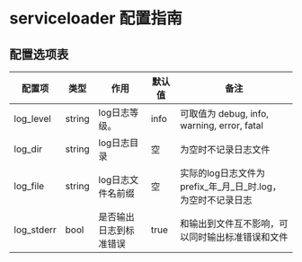 # serviceloader 配置指南

## 配置选项表

配置项 | 类型 | 作用 | 默认值 | 备注
----- | ---- |-------- | ----- | ------
log_level | string | log日志等级。 | info |  可取值为 debug, info, warning, error, fatal
log_dir   | string | log日志目录 | 空|  为空时不记录日志文件 
log_file | string | log日志文件名前缀 | 空 | 实际的log日志文件为 prefix_年_月_日_时.log， 为空时不记录日志 
log_stderr | bool | 是否输出日志到标准错误 | true | 和输出到文件互不影响，可以同时输出标准错误和文件

